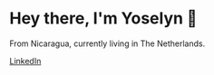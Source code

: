 # Hey there, I'm Yoselyn 👋

From Nicaragua, currently living in The Netherlands.

<a href="https://www.linkedin.com/in/yoselyncallejas" target="_blank">LinkedIn</a>
